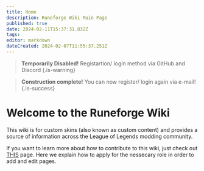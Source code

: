 ```yaml
---
title: Home
description: Runeforge Wiki Main Page
published: true
date: 2024-02-11T15:37:31.832Z
tags: 
editor: markdown
dateCreated: 2024-02-07T11:55:37.251Z
---
```


> **Temporarily Disabled!**
Registartion/ login method via GitHub and Discord 
{.is-warning}

> **Construction complete!**
> You can now register/ login again via e-mail!
{.is-success}


# Welcome to the Runeforge Wiki
This wiki is for custom skins (also known as custom content) and provides a source of information across the League of Legends modding community.

If you want to learn more about how to contribute to this wiki, just check out [THIS](/posting-guide-landing/apply-con) page. Here we explain how to apply for the nessecary role in order to add and edit pages. 


